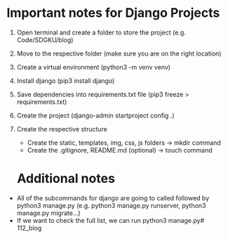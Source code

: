 # Important notes for Django Projects
1. Open terminal and create a folder to store the project (e.g. Code/SDGKU/blog)
2. Move to the respective folder (make sure you are on the right location)
3. Create a virtual environment (python3 -m venv venv)
4. Install django (pip3 install django)
5. Save dependencies into requirements.txt file (pip3 freeze > requirements.txt) 
6. Create the project (django-admin startproject config .)
7. Create the respective structure
    - Create the static, templates, img, css, js folders -> mkdir command
    - Create the .gitignore, README.md (optional)  -> touch command


    # Additional notes
- All of the subcommands for django are going to called followed by python3 manage.py (e.g. python3 manage.py runserver, python3 manage.py migrate...)
- If we want to check the full list, we can run python3 manage.py# 112_blog
